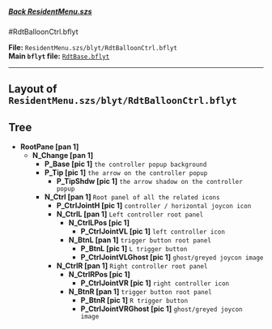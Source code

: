 #####  [Back ResidentMenu.szs](../index.md)

#RdtBalloonCtrl.bflyt

**File:** `ResidentMenu.szs/blyt/RdtBalloonCtrl.bflyt`<br>
**Main `bflyt` file:** [`RdtBase.bflyt`](../RdtBase.bflyt.md)

---

## Layout of `ResidentMenu.szs/blyt/RdtBalloonCtrl.bflyt`

<!-- prettier-ignore -->

## Tree

-	**RootPane [pan 1]**
	-	**N_Change [pan 1]**
		-	**P_Base [pic 1]** `the controller popup background`
		-	**P_Tip [pic 1]** `the arrow on the controller popup`
			-	**P_TipShdw [pic 1]** `the arrow shadow on the controller popup`
		-	**N_Ctrl [pan 1]** `Root panel of all the related icons`
			-	**P_CtrlJointH [pic 1]** `controller / horizontal joycon icon`
			-	**N_CtrlL [pan 1]** `Left controller root panel`
				-	**N_CtrlLPos [pic 1]**
					-	**P_CtrlJointVL [pic 1]** `left controller icon`
				-	**N_BtnL [pan 1]** `trigger button root panel`
					-	**P_BtnL [pic 1]** `L trigger button`
					-	**P_CtrlJointVLGhost [pic 1]** `ghost/greyed joycon image`
			-	**N_CtrlR [pan 1]** `Right controller root panel`
				-	**N_CtrlRPos [pic 1]**
					-	**P_CtrlJointVR [pic 1]** `right controller icon`
				-	**N_BtnR [pan 1]** `trigger button root panel`
					-	**P_BtnR [pic 1]** `R trigger button`
					-	**P_CtrlJointVRGhost [pic 1]** `ghost/greyed joycon image`
